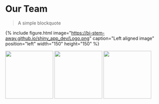 # Our Team
> A simple blockquote

{% include figure.html image="https://bi-stem-away.github.io/shiny_app_dev/Logo.png" caption="Left aligned image" position="left" width="150" height="150" %}

<p float="left">
  <img src="https://bi-stem-away.github.io/shiny_app_dev/Logo.png" width="150" />
  <img src="https://bi-stem-away.github.io/shiny_app_dev/Logo.png" width="150" /> 
  <img src="https://bi-stem-away.github.io/shiny_app_dev/Logo.png" width="150" />
</p>
